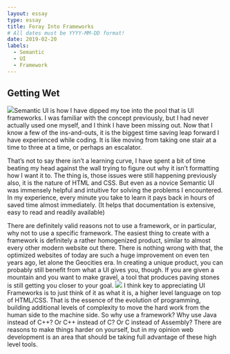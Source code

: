 ```yaml
---
layout: essay
type: essay
title: Foray Into Frameworks
# All dates must be YYYY-MM-DD format!
date: 2019-02-20
labels:
  - Semantic
  - UI
  - Framework
---
```




## Getting Wet

<img class="ui small left floated image" src="https://semantic-ui.com/images/logo.png">Semantic UI is how I have dipped my toe into the pool that is UI frameworks. I was familiar with the concept previously, but I had never actually used one myself, and I think I have been missing out. Now that I know a few of the ins-and-outs, it is the biggest time saving leap forward I have experienced while coding. It is like moving from taking one stair at a time to three at a time, or perhaps an escalator.

That’s not to say there isn’t a learning curve, I have spent a bit of time beating my head against the wall trying to figure out why it isn’t formatting how I want it to. The thing is, those issues were still happening previously also, it is the nature of HTML and CSS. But even as a novice Semantic UI was  immensely helpful and intuitive for solving the problems I encountered. In my experience, every minute you take to learn it pays back in hours of saved time almost immediately. (It helps that documentation is extensive, easy to read and readily available)

There are definitely valid reasons not to use a framework, or in particular, why not to use a specific framework. The easiest thing to create with a framework is definitely a rather homogenized product, similar to almost every other modern website out there. There is nothing wrong with that, the optimized websites of today are such a huge improvement on even ten years ago, let alone the Geocities era. In creating a unique product, you can probably still benefit from what a UI gives you, though. If you are given a mountain and you want to make gravel, a tool that produces paving stones is still getting you closer to your goal. 
<img class ="ui medium right floated image" src="https://www.webopedia.com/imagesvr_ce/4096/high-level-language.gif">
I think key to appreciating UI Frameworks is to just think of it as what it is, a higher level language on top of HTML/CSS. That is the essence of the evolution of programming, building additional levels of complexity to move the hard work from the human side to the machine side. So why use a framework? Why use Java instead of C++? Or C++ instead of C? Or C instead of Assembly? There are reasons to make things harder on yourself, but in my opinion web development is an area that should be taking full advantage of these high level tools.



